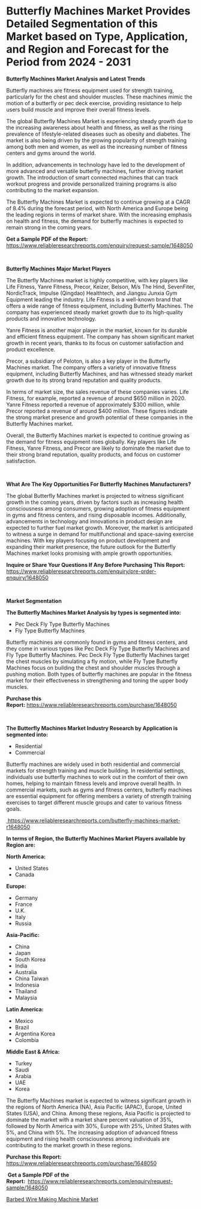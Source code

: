 <p><h1>Butterfly Machines Market Provides Detailed Segmentation of this Market based on Type, Application, and Region and Forecast for the Period from 2024 - 2031</h1></p><p><strong>Butterfly Machines Market Analysis and Latest Trends</strong></p>
<p><p>Butterfly machines are fitness equipment used for strength training, particularly for the chest and shoulder muscles. These machines mimic the motion of a butterfly or pec deck exercise, providing resistance to help users build muscle and improve their overall fitness levels.</p><p>The global Butterfly Machines Market is experiencing steady growth due to the increasing awareness about health and fitness, as well as the rising prevalence of lifestyle-related diseases such as obesity and diabetes. The market is also being driven by the growing popularity of strength training among both men and women, as well as the increasing number of fitness centers and gyms around the world.</p><p>In addition, advancements in technology have led to the development of more advanced and versatile butterfly machines, further driving market growth. The introduction of smart connected machines that can track workout progress and provide personalized training programs is also contributing to the market expansion.</p><p>The Butterfly Machines Market is expected to continue growing at a CAGR of 8.4% during the forecast period, with North America and Europe being the leading regions in terms of market share. With the increasing emphasis on health and fitness, the demand for butterfly machines is expected to remain strong in the coming years.</p></p>
<p><strong>Get a Sample PDF of the Report:&nbsp;</strong> <a href="https://www.reliableresearchreports.com/enquiry/request-sample/1648050">https://www.reliableresearchreports.com/enquiry/request-sample/1648050</a></p>
<p>&nbsp;</p>
<p><strong>Butterfly Machines Major Market Players</strong></p>
<p><p>The Butterfly Machines market is highly competitive, with key players like Life Fitness, Yanre Fitness, Precor, Keizer, Belson, M/s The Hind, SevenFiter, NordicTrack, Impulse (Qingdao) Healthtech, and Jiangsu Junxia Gym Equipment leading the industry. Life Fitness is a well-known brand that offers a wide range of fitness equipment, including Butterfly Machines. The company has experienced steady market growth due to its high-quality products and innovative technology.</p><p>Yanre Fitness is another major player in the market, known for its durable and efficient fitness equipment. The company has shown significant market growth in recent years, thanks to its focus on customer satisfaction and product excellence.</p><p>Precor, a subsidiary of Peloton, is also a key player in the Butterfly Machines market. The company offers a variety of innovative fitness equipment, including Butterfly Machines, and has witnessed steady market growth due to its strong brand reputation and quality products.</p><p>In terms of market size, the sales revenue of these companies varies. Life Fitness, for example, reported a revenue of around $650 million in 2020. Yanre Fitness reported a revenue of approximately $300 million, while Precor reported a revenue of around $400 million. These figures indicate the strong market presence and growth potential of these companies in the Butterfly Machines market.</p><p>Overall, the Butterfly Machines market is expected to continue growing as the demand for fitness equipment rises globally. Key players like Life Fitness, Yanre Fitness, and Precor are likely to dominate the market due to their strong brand reputation, quality products, and focus on customer satisfaction.</p></p>
<p>&nbsp;</p>
<p><strong>What Are The Key Opportunities For Butterfly Machines Manufacturers?</strong></p>
<p><p>The global Butterfly Machines market is projected to witness significant growth in the coming years, driven by factors such as increasing health consciousness among consumers, growing adoption of fitness equipment in gyms and fitness centers, and rising disposable incomes. Additionally, advancements in technology and innovations in product design are expected to further fuel market growth. Moreover, the market is anticipated to witness a surge in demand for multifunctional and space-saving exercise machines. With key players focusing on product development and expanding their market presence, the future outlook for the Butterfly Machines market looks promising with ample growth opportunities.</p></p>
<p><strong>Inquire or Share Your Questions If Any Before Purchasing This Report:</strong> <a href="https://www.reliableresearchreports.com/enquiry/pre-order-enquiry/1648050">https://www.reliableresearchreports.com/enquiry/pre-order-enquiry/1648050</a></p>
<p>&nbsp;</p>
<p><strong>Market Segmentation</strong></p>
<p><strong>The Butterfly Machines Market Analysis by types is segmented into:</strong></p>
<p><ul><li>Pec Deck Fly Type Butterfly Machines</li><li>Fly Type Butterfly Machines</li></ul></p>
<p><p>Butterfly machines are commonly found in gyms and fitness centers, and they come in various types like Pec Deck Fly Type Butterfly Machines and Fly Type Butterfly Machines. Pec Deck Fly Type Butterfly Machines target the chest muscles by simulating a fly motion, while Fly Type Butterfly Machines focus on building the chest and shoulder muscles through a pushing motion. Both types of butterfly machines are popular in the fitness market for their effectiveness in strengthening and toning the upper body muscles.</p></p>
<p><strong>Purchase this Report:&nbsp;</strong><a href="https://www.reliableresearchreports.com/purchase/1648050">https://www.reliableresearchreports.com/purchase/1648050</a></p>
<p>&nbsp;</p>
<p><strong>The Butterfly Machines Market Industry Research by Application is segmented into:</strong></p>
<p><ul><li>Residential</li><li>Commercial</li></ul></p>
<p><p>Butterfly machines are widely used in both residential and commercial markets for strength training and muscle building. In residential settings, individuals use butterfly machines to work out in the comfort of their own homes, helping to maintain fitness levels and improve overall health. In commercial markets, such as gyms and fitness centers, butterfly machines are essential equipment for offering members a variety of strength training exercises to target different muscle groups and cater to various fitness goals.</p></p>
<p><a href="https://www.reliableresearchreports.com/butterfly-machines-market-r1648050">&nbsp;https://www.reliableresearchreports.com/butterfly-machines-market-r1648050</a></p>
<p><strong>In terms of Region, the Butterfly Machines Market Players available by Region are:</strong></p>
<p>
    <p> <strong> North America: </strong>
        <ul>
            <li>United States</li>
            <li>Canada</li>
        </ul>
        </p> 
    <p> <strong> Europe: </strong>
        <ul>
            <li>Germany</li>
            <li>France</li>
            <li>U.K.</li>
            <li>Italy</li>
            <li>Russia</li>
        </ul>
        </p> 
    <p> <strong> Asia-Pacific: </strong>
        <ul>
            <li>China</li>
            <li>Japan</li>
            <li>South Korea</li>
            <li>India</li>
            <li>Australia</li>
            <li>China Taiwan</li>
            <li>Indonesia</li>
            <li>Thailand</li>
            <li>Malaysia</li>
        </ul>
        </p> 
    <p> <strong> Latin America: </strong>
        <ul>
            <li>Mexico</li>
            <li>Brazil</li>
            <li>Argentina Korea</li>
            <li>Colombia</li>
        </ul>
        </p> 
    <p> <strong> Middle East & Africa: </strong>
        <ul>
            <li>Turkey</li>
            <li>Saudi</li>
            <li>Arabia</li>
            <li>UAE</li>
            <li>Korea</li>
        </ul>
    </p>
    </p>
<p><p>The Butterfly Machines market is expected to witness significant growth in the regions of North America (NA), Asia Pacific (APAC), Europe, United States (USA), and China. Among these regions, Asia Pacific is projected to dominate the market with a market share percent valuation of 35%, followed by North America with 30%, Europe with 25%, United States with 5%, and China with 5%. The increasing adoption of advanced fitness equipment and rising health consciousness among individuals are contributing to the market growth in these regions.</p></p>
<p><strong>Purchase this Report: </strong><a href="https://www.reliableresearchreports.com/purchase/1648050">https://www.reliableresearchreports.com/purchase/1648050</a></p>
<p>&nbsp;<strong>Get a Sample PDF of the Report:&nbsp;&nbsp;</strong><a href="https://www.reliableresearchreports.com/enquiry/request-sample/1648050">https://www.reliableresearchreports.com/enquiry/request-sample/1648050</a></p>
<p><strong></strong></p>
<p><p><a href="https://github.com/phuonganhit041011/Market-Research-Report-List-1/blob/main/barbed-wire-making-machine-market.md">Barbed Wire Making Machine Market</a></p></p>